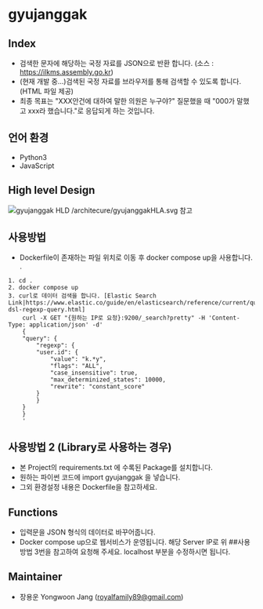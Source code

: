# gyujanggak

## Index
* 검색한 문자에 해당하는 국정 자료를 JSON으로 반환 합니다. (소스 : https://ilkms.assembly.go.kr)
* (현재 개발 중...)검색된 국정 자료를 브라우저를 통해 검색할 수 있도록 합니다. (HTML 파일 제공)
* 최종 목표는 "XXX안건에 대하여 말한 의원은 누구야?" 질문했을 때 "000가 말했고 xxx라 했습니다."로 응답되게 하는 것입니다.

## 언어 환경 
* Python3
* JavaScript

## High level Design
![gyujanggak HLD /architecure/gyujanggakHLA.svg 참고](https://github.com/YongwoonJang/gyujanggak/architecture/gyujanggakHLA.svg)

## 사용방법 
* Dockerfile이 존재하는 파일 위치로 이동 후 docker compose up을 사용합니다. .
```
1. cd .
2. docker compose up
3. curl로 데이터 검색을 합니다. [Elastic Search Link|https://www.elastic.co/guide/en/elasticsearch/reference/current/query-dsl-regexp-query.html] 
    curl -X GET "{원하는 IP로 요청}:9200/_search?pretty" -H 'Content-Type: application/json' -d'
    {
    "query": {
        "regexp": {
        "user.id": {
            "value": "k.*y",
            "flags": "ALL",
            "case_insensitive": true,
            "max_determinized_states": 10000,
            "rewrite": "constant_score"
        }
        }
    }
    }
    '
```

## 사용방법 2 (Library로 사용하는 경우) 
* 본 Project의 requirements.txt 에 수록된 Package를 설치합니다.  
* 원하는 파이썬 코드에 import gyujanggak 을 넣습니다.
* 그외 환경설정 내용은 Dockerfile을 참고하세요.

## Functions
* 입력문을 JSON 형식의 데이터로 바꾸어줍니다.
* Docker compose up으로 웹서비스가 운영됩니다. 해당 Server IP로 위 ##사용방법 3번을 참고하여 요청해 주세요. localhost 부분을 수정하시면 됩니다.

## Maintainer
* 장용운 Yongwoon Jang (royalfamily89@gmail.com)
